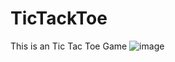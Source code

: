 # TicTackToe
 This is an Tic Tac Toe Game 
![image](https://user-images.githubusercontent.com/99315395/174287666-9a13d29d-c4fd-44f7-8f86-45e69c0d8181.png)
